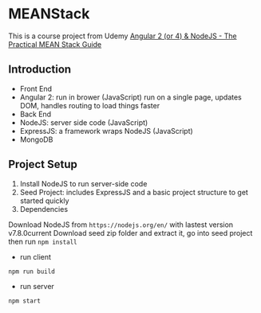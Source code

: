 # MEANStack

This is a course project from Udemy [Angular 2 (or 4) & NodeJS - The Practical MEAN Stack Guide](https://www.udemy.com/angular-2-and-nodejs-the-practical-guide/)

## Introduction

* Front End
 * Angular 2: run in brower (JavaScript) run on a single page, updates DOM, handles routing to load things faster
* Back End
 * NodeJS: server side code (JavaScript)
 * ExpressJS: a framework wraps NodeJS (JavaScript)
 * MongoDB

## Project Setup

1. Install NodeJS to run server-side code
2. Seed Project: includes ExpressJS and a basic project structure to get started quickly
3. Dependencies

Download NodeJS from `https://nodejs.org/en/` with lastest version v7.8.0current
Download seed zip folder and extract it, go into seed project then run `npm install`

* run client
```
npm run build
```

* run server
```
npm start
```
